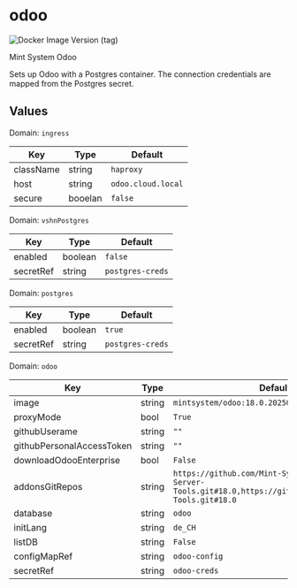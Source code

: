 # odoo

![Docker Image Version (tag)](https://img.shields.io/docker/v/mintsystem/odoo/18.0)

Mint System Odoo

Sets up Odoo with a Postgres container. The connection credentials are mapped from the Postgres secret.

## Values

Domain: `ingress`

| Key       | Type    | Default            |
| --------- | ------- | ------------------ |
| className | string  | `haproxy`          |
| host      | string  | `odoo.cloud.local` |
| secure    | booelan | `false`            |

Domain: `vshnPostgres`

| Key           | Type    | Default          |
| ------------- | ------- | ---------------- |
| enabled       | boolean | `false`          |
| secretRef | string  | `postgres-creds`  |

Domain: `postgres`

| Key          | Type    | Default          |
| ------------ | ------- | ---------------- |
| enabled      | boolean | `true`           |
| secretRef | string  | `postgres-creds`  |

Domain: `odoo`

| Key                       | Type   | Default                                                                                                       |
| ------------------------- | ------ | ------------------------------------------------------------------------------------------------------------- |
| image                     | string | `mintsystem/odoo:18.0.20250401`                                                                               |
| proxyMode                 | bool   | `True`                                                                                                        |
| githubUserame             | string | `""`                                                                                                          |
| githubPersonalAccessToken | string | `""`                                                                                                          |
| downloadOdooEnterprise    | bool   | `False`                                                                                                       |
| addonsGitRepos            | string | `https://github.com/Mint-System/Odoo-Apps-Server-Tools.git#18.0,https://github.com/OCA/Server-Tools.git#18.0` |
| database                  | string | `odoo`                                                                                                        |
| initLang                  | string | `de_CH`                                                                                                       |
| listDB                    | string | `False`                                                                                                       |
| configMapRef              | string | `odoo-config`                                                                                                 |
| secretRef                 | string | `odoo-creds`                                                                                                  |
